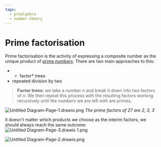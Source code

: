 ```yaml
---
tags:
  - prealgebra
  - number-theory
---
```


# Prime factorisation

Prime factorisation is the activity of expressing a composite number as the
unique product of [prime numbers](Primes%20and%20composites.md). There are two
main approaches to this:

- - factor\* trees
- repeated division by two

> **Factor trees:** we take a number $n$ and break it down into two factors of
> $n$. We then repeat this process with the resulting factors working
> recursively until the numbers we are left with are primes.

![Untitled Diagram-Page-1.drawio.png](Untitled%20Diagram-Page-1.drawio.png) _The
prime factors of 27 are 2, 3, 3_

it doesn't matter which products we choose as the interim factors, we should
always reach the same outcome:
![Untitled Diagram-Page-3.drawio 1.png](Untitled%20Diagram-Page-3.drawio%201.png)

![Untitled Diagram-Page-2.drawio.png](Untitled%20Diagram-Page-2.drawio.png)
